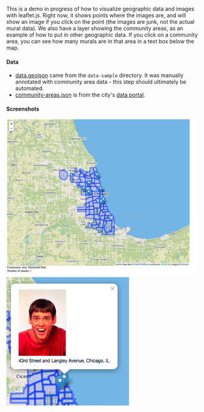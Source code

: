 This is a demo in progress of how to visualize geographic data and images with leaflet.js.
Right now, it shows points where the images are, and will show an image if you click on the point (the images are junk,
not the actual mural data).
We also have a layer showing the community areas, as an example of how to put in other geographic data. If you click on
a community area, you can see how many murals are in that area in a text box below the map.

#### Data
- [data.geojson](data.geojson) came from the `data-sample` directory. It was manually annotated with community area data - this
step should ultimately be automated.
- [community-areas.json](community-areas.json) is from the city's [data portal](https://data.cityofchicago.org/Facilities-Geographic-Boundaries/Boundaries-Community-Areas-current-/cauq-8yn6).

#### Screenshots

![Demo app](screenshot-1.png)
![Image popup](screenshot-2.png)
